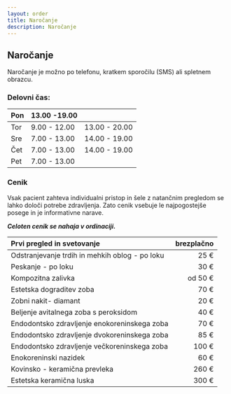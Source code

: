 ```yaml
---
layout: order
title: Naročanje
description: Naročanje
---
```


## Naročanje

Naročanje je možno po telefonu, kratkem sporočilu (SMS) ali spletnem obrazcu.

### Delovni čas:

|Pon| 	13.00 -19.00|             |
|---|---------------|-------------|
|Tor|  	9.00 - 12.00|13.00 - 20.00|
|Sre| 	7.00 - 13.00|14.00 - 19.00|
|Čet| 	7.00 - 13.00|14.00 - 19.00|
|Pet| 	7.00 - 13.00|             |

### Cenik

Vsak pacient zahteva individualni pristop in šele z natančnim pregledom se lahko določi potrebe zdravljenja. Zato cenik vsebuje le najpogostejše posege in je informativne narave.

***Celoten cenik se nahaja v ordinaciji.***

|Prvi pregled in svetovanje|brezplačno|
|:--------------------------|--------:|
|Odstranjevanje trdih in mehkih oblog - po loku|25 €|
|Peskanje - po loku|30 €|
|Kompozitna zalivka|od 50 €|
|Estetska dograditev zoba|70 €|
|Zobni nakit- diamant|20 €|
|Beljenje avitalnega zoba s peroksidom|40 €|
|Endodontsko zdravljenje enokoreninskega zoba|70 €|
|Endodontsko zdravljenje dvokoreninskega zoba|85 €|
|Endodontsko zdravljenje večkoreninskega zoba|100 €|
|Enokoreninski nazidek|60 €|
|Kovinsko - keramična prevleka|260 €|
|Estetska keramična luska|300 €|
